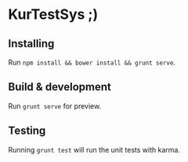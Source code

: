 # KurTestSys ;)

## Installing

Run `npm install && bower install && grunt serve`.

## Build & development

Run  `grunt serve` for preview.

## Testing

Running `grunt test` will run the unit tests with karma.